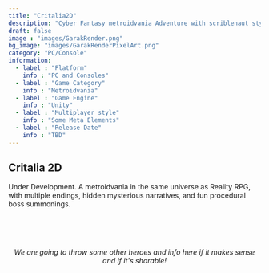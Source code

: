 ```yaml
---
title: "Critalia2D"
description: "Cyber Fantasy metroidvania Adventure with scriblenaut style boss summoning."
draft: false
image : "images/GarakRender.png"
bg_image: "images/GarakRenderPixelArt.png"
category: "PC/Console"
information:
  - label : "Platform"
    info : "PC and Consoles"
  - label : "Game Category"
    info : "Metroidvania"
  - label : "Game Engine"
    info : "Unity"
  - label : "Multiplayer style"
    info : "Some Meta Elements"
  - label : "Release Date"
    info : "TBD"
---
```

## Critalia 2D

Under Development. A metroidvania in the same universe as Reality RPG, with multiple endings, hidden mysterious narratives, and fun procedural boss summonings.

<br>
<br>
<br>
<p style="text-align: center;"><em>We are going to throw some other heroes and info here if it makes sense and if it's sharable!</em></p>

<style>
.project_img {
  display: block;
  margin: 10px auto;
}
.project_th {
  padding: 5px;
  text-align: center;
  color: #FFF;
  font-size: x-large;
}
.project_td {
  padding: 5px;
  text-align: left;
  color: #FFF;
  font-size: large;
}
.project_table {
  margin: 10px;
}
.div_table {
  display: flex;
  background-image: url('/images/table_background.png'); 
  margin: 10px auto;
  width: 75%;
}
</style>